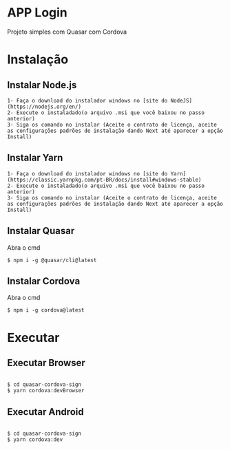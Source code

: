 APP Login 
==========

Projeto simples com Quasar com Cordova

# Instalação

## Instalar Node.js
```
1- Faça o download do instalador windows no [site do NodeJS](https://nodejs.org/en/)
2- Execute o instaladado(o arquivo .msi que você baixou no passo anterior)
3- Siga os comando no instalar (Aceite o contrato de licença, aceite as configurações padrões de instalação dando Next até aparecer a opção Install)
```

## Instalar Yarn
```
1- Faça o download do instalador windows no [site do Yarn](https://classic.yarnpkg.com/pt-BR/docs/install#windows-stable)
2- Execute o instaladado(o arquivo .msi que você baixou no passo anterior)
3- Siga os comando no instalar (Aceite o contrato de licença, aceite as configurações padrões de instalação dando Next até aparecer a opção Install)
```

## Instalar Quasar

Abra o cmd
```
$ npm i -g @quasar/cli@latest

```

## Instalar Cordova

Abra o cmd
```
$ npm i -g cordova@latest

```

# Executar

## Executar Browser

```

$ cd quasar-cordova-sign
$ yarn cordova:devBrowser

```

## Executar Android

```

$ cd quasar-cordova-sign
$ yarn cordova:dev

```
